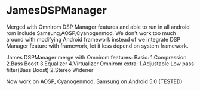 # JamesDSPManager
Merged with Omnirom DSP Manager features and able to run in all android rom include Samsung,AOSP,Cyanogenmod. 
We don't work too much around with modifying Android framework instead of we integrate DSP Manager feature with framework, let it less depend on system framework.

James DSPManager merge with Omnirom features: 
Basic: 
1.Compression 
2.Bass Boost
3.Equalizer
4.Virtualizer
Omnirom extra:
1.Adjustable Low pass filter(Bass Boost)
2.Stereo Widener

Now work on AOSP, Cyanogenmod, Samsung on Android 5.0 (TESTED)
